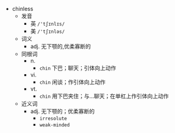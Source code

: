 - chinless
  - 发音
    - 英 `/'tʃɪnlɪs/`
    - 美 `/'tʃɪnləs/`
  - 词义
    - adj. 无下颚的,优柔寡断的
  - 同根词
    - n.
      - `chin` 下巴；聊天；引体向上动作
    - vi.
      - `chin` 闲谈；作引体向上动作
    - vt.
      - `chin` 用下巴夹住；与…聊天；在单杠上作引体向上动作
  - 近义词
    - adj. 无下颚的；优柔寡断的
      - `irresolute`
      - `weak-minded`
